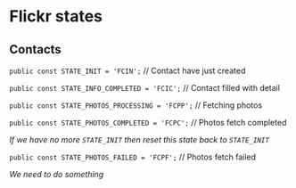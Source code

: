 # Flickr states

## Contacts
`public const STATE_INIT = 'FCIN';` // Contact have just created

`public const STATE_INFO_COMPLETED = 'FCIC';` // Contact filled  with detail

`public const STATE_PHOTOS_PROCESSING = 'FCPP';` // Fetching photos

`public const STATE_PHOTOS_COMPLETED = 'FCPC';` // Photos fetch completed

_If we have no more `STATE_INIT` then reset this state back to `STATE_INIT`_

`public const STATE_PHOTOS_FAILED = 'FCPF';` // Photos fetch failed

_We need to do something_
